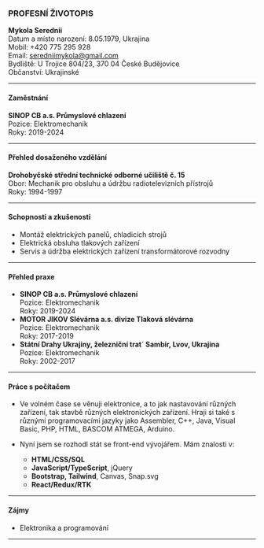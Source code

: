 ### PROFESNÍ ŽIVOTOPIS

**Mykola Serednii**  
Datum a místo narození: 8.05.1979, Ukrajina  
Mobil: +420 775 295 928  
Email: seredniimykola@gmail.com  
Bydliště: U Trojice 804/23, 370 04 České Budějovice  
Občanství: Ukrajinské

---

#### Zaměstnání

**SINOP CB a.s. Průmyslové chlazení**  
Pozice: Elektromechanik  
Roky: 2019-2024

---

#### Přehled dosaženého vzdělání

**Drohobyčské střední technické odborné učiliště č. 15**  
Obor: Mechanik pro obsluhu a údržbu radiotelevizních přístrojů  
Roky: 1994-1997

---

#### Schopnosti a zkušenosti

- Montáž elektrických panelů, chladicích strojů
- Elektrická obsluha tlakových zařízení
- Servis a údržba elektrických zařízení transformátorové rozvodny

---

#### Přehled praxe

- **SINOP CB a.s. Průmyslové chlazení**  
  Pozice: Elektromechanik  
  Roky: 2019-2024
- **MOTOR JIKOV Slévárna a.s. divize Tlaková slévárna**  
  Pozice: Elektromechanik  
  Roky: 2017-2019
- **Státní Drahy Ukrajiny, železniční trat´ Sambir, Lvov, Ukrajina**  
  Pozice: Elektromechanik  
  Roky: 2002-2017

---

#### Práce s počítačem

- Ve volném čase se věnuji elektronice, a to jak nastavování různých zařízení, tak stavbě různých elektronických zařízení. Hraji si také s různými programovacími jazyky jako Assembler, C++, Java, Visual Basic, PHP, HTML, BASCOM ATMEGA, Arduino.
- Nyní jsem se rozhodl stát se front-end vývojářem. Mám znalosti v:

  - **HTML/CSS/SQL**
  - **JavaScript/TypeScript**, jQuery
  - **Bootstrap, Tailwind**, Canvas, Snap.svg
  - **React/Redux/RTK**

---

#### Zájmy

- Elektronika a programování

---
